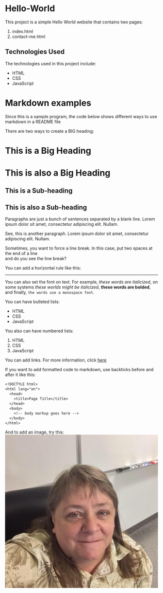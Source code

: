 # Hello-World

This project is a simple Hello World website that contains two pages:

  1. index.html
  2. contact-me.html

## Technologies Used

The technologies used in this project include:

  * HTML
  * CSS
  * JavaScript

# Markdown examples

Since this is a sample program, the code below shows different ways 
to use markdown in a README file

There are two ways to create a BIG heading:

# This is a Big Heading 

This is also a Big Heading
==========================

## This is a Sub-heading

This is also a Sub-heading
--------------------------

Paragraphs are just a bunch of sentences separated
by a blank line. Lorem ipsum dolor sit amet, consectetur 
adipiscing elit. Nullam.

See, this is another paragraph. Lorem ipsum dolor sit 
amet, consectetur adipiscing elit. Nullam.

Sometimes, you want to force a line break.  In this case, 
put two spaces at the end of a line  
and do you see the line break?

You can add a horizontal rule like this:

---

You can also set the font on text.  For example, 
_these words are italicized_, 
on some systems *these worlds might be italicized*, 
**these words are bolded**, 
and finally, `the words use a monospace font`.

You can have bulleted lists:

  * HTML
  * CSS
  * JavaScript

You also can have numbered lists:

  1. HTML
  2. CSS
  3. JavaScript

You can add links.  For more information, click [here](https://en.wikipedia.org/wiki/Markdown)

If you want to add formatted code to markdown, use backticks before and after it like this:

```
<!DOCTYLE html>
<html lang="en">
  <head>
    <title>Page Title</title>
  </head>
  <body>
    <!-- body markup goes here -->
  </body>
</html>
```

And to add an image, try this:  
![Image](images/readme-images/dana.jpg "icon")
